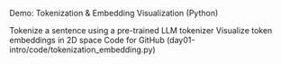  Demo: Tokenization & Embedding Visualization (Python)

Tokenize a sentence using a pre-trained LLM tokenizer
Visualize token embeddings in 2D space
Code for GitHub (day01-intro/code/tokenization_embedding.py)

